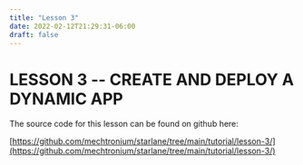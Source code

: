 ```yaml
---
title: "Lesson 3"
date: 2022-02-12T21:29:31-06:00
draft: false 
---
```


# LESSON 3 -- CREATE AND DEPLOY A DYNAMIC APP

The source code for this lesson can be found on github here:

[https://github.com/mechtronium/starlane/tree/main/tutorial/lesson-3/](https://github.com/mechtronium/starlane/tree/main/tutorial/lesson-3/)







